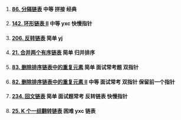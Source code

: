 1.  #### [86. 分隔链表](https://leetcode-cn.com/problems/partition-list/) 中等 拼接 经典

2.  #### [142. 环形链表 II](https://leetcode-cn.com/problems/linked-list-cycle-ii/) 中等 yxc 快慢指针

3.  #### [206. 反转链表](https://leetcode-cn.com/problems/reverse-linked-list/) 简单 yj

4.  #### [21. 合并两个有序链表](https://leetcode-cn.com/problems/merge-two-sorted-lists/) 简单 归并排序

5.  #### [83. 删除排序链表中的重复元素](https://leetcode-cn.com/problems/remove-duplicates-from-sorted-list/) 简单 面试常考题 双指针

6.  #### [82. 删除排序链表中的重复元素 II](https://leetcode-cn.com/problems/remove-duplicates-from-sorted-list-ii/) 中等 面试常考 双指针 保留前一个指针

7.  #### [234. 回文链表](https://leetcode-cn.com/problems/palindrome-linked-list/) 简单 面试题常考 反转链表 快慢指针 

8.  #### [25. K 个一组翻转链表](https://leetcode-cn.com/problems/reverse-nodes-in-k-group/) 困难 yxc 链表